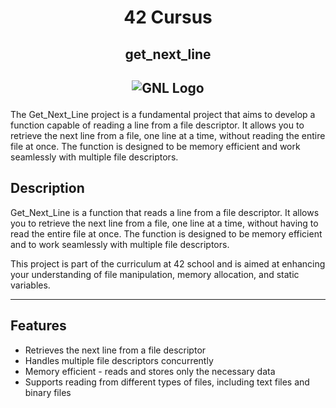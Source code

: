 <h1 align=center>
  42 Cursus
 </h1>
<h2 align=center>
  get_next_line
</h2>
<h2 align=center>

  ![GNL Logo](https://game.42sp.org.br/static/assets/achievements/get_next_linem.png)
</h2>

The Get_Next_Line project is a fundamental project that aims to develop a function capable of reading a line from a file descriptor. It allows you to retrieve the next line from a file, one line at a time, without reading the entire file at once. The function is designed to be memory efficient and work seamlessly with multiple file descriptors.

## Description

Get_Next_Line is a function that reads a line from a file descriptor. It allows you to retrieve the next line from a file, one line at a time, without having to read the entire file at once. The function is designed to be memory efficient and to work seamlessly with multiple file descriptors.

This project is part of the curriculum at 42 school and is aimed at enhancing your understanding of file manipulation, memory allocation, and static variables.

---

## Features

- Retrieves the next line from a file descriptor
- Handles multiple file descriptors concurrently
- Memory efficient - reads and stores only the necessary data
- Supports reading from different types of files, including text files and binary files
